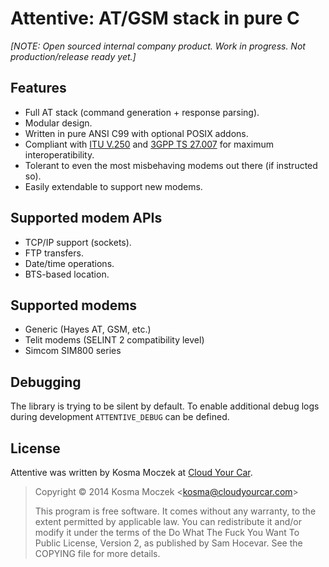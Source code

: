# Attentive: AT/GSM stack in pure C

*[NOTE: Open sourced internal company product. Work in progress. Not production/release ready yet.]*

## Features

* Full AT stack (command generation + response parsing).
* Modular design.
* Written in pure ANSI C99 with optional POSIX addons.
* Compliant with [ITU V.250](https://www.itu.int/rec/T-REC-V.250/en) and
  [3GPP TS 27.007](http://www.3gpp.org/DynaReport/27007.htm) for maximum interoperatibility.
* Tolerant to even the most misbehaving modems out there (if instructed so).
* Easily extendable to support new modems.

## Supported modem APIs

* TCP/IP support (sockets).
* FTP transfers.
* Date/time operations.
* BTS-based location.

## Supported modems

* Generic (Hayes AT, GSM, etc.)
* Telit modems (SELINT 2 compatibility level)
* Simcom SIM800 series

## Debugging

The library is trying to be silent by default. To enable additional debug logs
during development `ATTENTIVE_DEBUG` can be defined.

## License

Attentive was written by Kosma Moczek at [Cloud Your Car](https://cloudyourcar.com/).

> Copyright © 2014 Kosma Moczek \<kosma@cloudyourcar.com\>
>
> This program is free software. It comes without any warranty, to the extent
> permitted by applicable law. You can redistribute it and/or modify it under
> the terms of the Do What The Fuck You Want To Public License, Version 2, as
> published by Sam Hocevar. See the COPYING file for more details.
